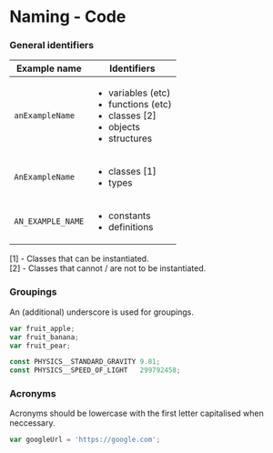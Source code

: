 # Naming - Code

### General identifiers

| Example name      | Identifiers |
| ----------------- | ----------- |
| `anExampleName`   | <ul><li>variables (etc)</li><li>functions (etc)</li><li>classes [2]</li><li>objects</li><li>structures</li></ul> | 
| `AnExampleName`   | <ul><li>classes [1]</li><li>types</li></ul> | 
| `AN_EXAMPLE_NAME` | <ul><li>constants</li><li>definitions</li></ul> | 

[1] - Classes that can be instantiated.  
[2] - Classes that cannot / are not to be instantiated.

### Groupings

An (additional) underscore is used for groupings.

```javascript
var fruit_apple;
var fruit_banana;
var fruit_pear;

const PHYSICS__STANDARD_GRAVITY 9.81;
const PHYSICS__SPEED_OF_LIGHT   299792458;
```

### Acronyms

Acronyms should be lowercase with the first letter capitalised when neccessary.

```javascript
var googleUrl = 'https://google.com';
```
